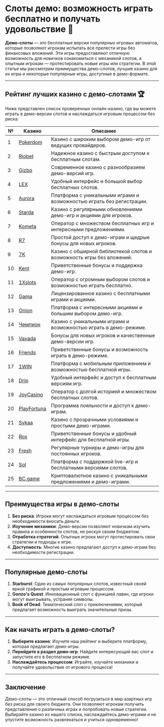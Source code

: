 # Слоты демо: возможность играть бесплатно и получать удовольствие 🎰

**Демо-слоты** — это бесплатные версии популярных игровых автоматов, которые позволяют игрокам испытать все прелести игры без финансовых вложений. Эти игры предоставляют отличную возможность для новичков ознакомиться с механикой слотов, а опытным игрокам — протестировать новые игры или стратегии. В этой статье мы рассмотрим преимущества демо-слотов, лучшие казино для их игры и некоторые популярные игры, доступные в демо-формате.

---

## Рейтинг лучших казино с демо-слотами 🏆

Ниже представлен список проверенных онлайн-казино, где вы можете играть в демо-версии слотов и наслаждаться игровым процессом без риска:

| №  | Казино      | Описание                                                   |
|----|-------------|------------------------------------------------------------|
| 1  | [Pokerdom](https://brandplay.link/4k77v2yx) | Казино с широким выбором демо-игр от ведущих провайдеров. |
| 2  | [Riobet](https://brandplay.link/7xBLTPyj) | Надежное казино с быстрым доступом к бесплатным слотам. |
| 3  | [Gizbo](https://brandplay.link/bprXw4YV) | Современное казино с разнообразием демо-версий игр. |
| 4  | [LEX](https://brandplay.link/zW4hdDFV) | Удобный интерфейс и большой выбор бесплатных слотов. |
| 5  | [Aurora](https://10trafic-stat2.com/click/668546556bcc6313411604bd/6766/13032/subaccount) | Платформа с уникальными играми и возможностью играть без регистрации. |
| 6  | [Starda](https://brandplay.link/fB7xwRFL) | Казино с регулярными обновлениями демо-игр и акциями для игроков. |
| 7  | [Kometa](https://brandplay.link/8ZymQJV8) | Оператор с множеством бесплатных игр и интересными предложениями. |
| 8  | [R7](https://brandplay.link/bMd3Yjsw) | Простой доступ к демо-играм и щедрые бонусы для новых игроков. |
| 9  | [7K](https://brandplay.link/BvQyFShp) | Казино с обширной библиотекой слотов и возможность игры без вложений. |
| 10 | [Kent](https://brandplay.link/Fv2WP3js) | Приветственные бонусы и поддержка демо-игр. |
| 11 | [1Xslots](https://brandplay.link/hSB1khtr) | Оператор с огромным выбором слотов и возможностью играть бесплатно. |
| 12 | [Gama](https://brandplay.link/j6NMKsDz) | Лицензированное казино с бесплатными играми и акциями. |
| 13 | [Onion](https://brandplay.link/zBGRVpQ9) | Платформа с интересными акциями и большим выбором демо-игр. |
| 14 | [Чемпион](https://temon-gter.cfd/go/lRq?p80412p304504pcc44t17455) | Казино с уникальными играми и возможностью играть в демо-режиме. |
| 15 | [Vavada](https://vavadapartner.pro/?promo=ea5c9275-6854-4505-94fc-95ab18221945-linkb2) | Бонусы для новых игроков и качественные демо-версии игр. |
| 16 | [Friends](https://gofriends.vc/linkb2) | Приветственные бонусы и возможность играть в демо-режиме. |
| 17 | [1WIN](https://brandplay.link/smXVpBbG) | Платформа с мобильным приложением и возможностью бесплатной игры. |
| 18 | [Drip](https://drp-ircp01.com/c07e6a3db) | Удобный интерфейс и доступ к бесплатным версиям игр. |
| 19 | [JoyCasino](https://rpc30.call2me.pro/?/ru/registration?apkpop=0&partner=p24970p3291217pc98f) | Оператор с долгой историей и множеством бесплатных слотов. |
| 20 | [PlayFortuna](https://fortunapromo.net/alt/playfortuna/registration?0dc4a9362a71feb7e3f165fb8e766f70) | Программа лояльности и доступ к демо-играм. |
| 21 | [Sykaa](https://s-two-way.com/?source=linkb2&pid=30697) | Казино с прозрачными условиями и простыми демо-играми. |
| 22 | [Rox](https://rox-pvwfpjgcxe.com/cb1ee18a5) | Приветственные бонусы и удобный интерфейс для бесплатной игры. |
| 23 | [Fresh](https://fresh-eumwkxwao.com/c3f7b485d) | Регулярные турниры и демо-игры для постоянных игроков. |
| 24 | [Sol](https://sol-mmtdzfbaco.com/cb2415bca) | Платформа с поддержкой live-игр и бесплатными версиями слотов. |
| 25 | [BC.game](https://partnerbcgame.com/dcc53d441) | Криптовалютное казино с уникальными предложениями и демо-играми. |

---

## Преимущества игры в демо-слоты

1. **Без риска**: Игроки могут наслаждаться игровым процессом без необходимости вносить деньги.
2. **Изучение механики**: Демо-версии позволяют новичкам изучить правила и особенности слотов, не рискуя своим бюджетом.
3. **Отработка стратегий**: Опытные игроки могут протестировать свои стратегии и подходы к игре.
4. **Доступность**: Многие казино предлагают доступ к демо-играм без необходимости регистрации.

---

## Популярные демо-слоты

1. **Starburst**: Один из самых популярных слотов, известный своей яркой графикой и простым игровым процессом.
2. **Gonzo's Quest**: Инновационный слот с функцией лавин, где игроки могут выигрывать, устраняя символы.
3. **Book of Dead**: Тематический слот с приключениями, который предлагает возможность выиграть значительные призы.

---

## Как начать играть в демо-слоты?

1. **Выберите казино**: Изучите наш рейтинг и выберите платформу, которая предлагает демо-игры.
2. **Перейдите в раздел демо-игр**: Найдите интересующий вас слот и запустите его в бесплатном режиме.
3. **Наслаждайтесь процессом**: Играйте, изучайте механики и получайте удовольствие от игрового процесса!

---

## Заключение

Демо-слоты — это отличный способ погрузиться в мир азартных игр без риска для своего бюджета. Они позволяют игрокам получить представление о различных играх и попробовать новые стратегии. Выбирайте казино из нашего списка, наслаждайтесь демо-играми и не упустите возможность развлекаться и учиться одновременно!

